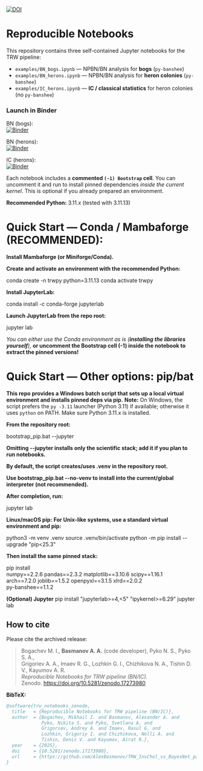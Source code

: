 
[![DOI](https://zenodo.org/badge/DOI/10.5281/zenodo.17273980.svg)](https://doi.org/10.5281/zenodo.17273980)

# Reproducible Notebooks

This repository contains three self-contained Jupyter notebooks for the TRW pipeline:

- `examples/BN_bogs.ipynb` — NPBN/BN analysis for **bogs** (`py-banshee`)
- `examples/BN_herons.ipynb` — NPBN/BN analysis for **heron colonies** (`py-banshee`)
- `examples/IC_herons.ipynb` — **IC / classical statistics** for heron colonies (no `py-banshee`)

### Launch in Binder

BN (bogs):  
[![Binder](https://mybinder.org/badge_logo.svg)](https://mybinder.org/v2/gh/AlexBasmanov/TRW_InvChol_vs_BayesNet_paper/HEAD?labpath=examples%2FBN_bogs.ipynb)

BN (herons):  
[![Binder](https://mybinder.org/badge_logo.svg)](https://mybinder.org/v2/gh/AlexBasmanov/TRW_InvChol_vs_BayesNet_paper/HEAD?labpath=examples%2FBN_herons.ipynb)

IC (herons):  
[![Binder](https://mybinder.org/badge_logo.svg)](https://mybinder.org/v2/gh/AlexBasmanov/TRW_InvChol_vs_BayesNet_paper/HEAD?labpath=examples%2FIC_herons.ipynb)


Each notebook includes a **commented `(-1) Bootstrap` cell**. You can uncomment it and run to install
pinned dependencies *inside the current kernel*. This is optional if you already prepared an environment.

**Recommended Python:** 3.11.x (tested with 3.11.13)

# Quick Start — Conda / Mambaforge (RECOMMENDED):
**Install Mambaforge (or Miniforge/Conda).**

**Create and activate an environment with the recommended Python:**

conda create -n trwpy python=3.11.13
conda activate trwpy

**Install JupyterLab:**

conda install -c conda-forge jupyterlab

**Launch JupyterLab from the repo root:**

jupyter lab

*You can either use the Conda environment as is *(**installing the libraries yourself***),* 
**or uncomment the Bootstrap cell (-1) inside the notebook to extract the pinned versions!**

# Quick Start — Other options: pip/bat
**This repo provides a Windows batch script that sets up a local virtual environment and installs pinned deps via pip.**
**Note:** On Windows, the script prefers the `py -3.11` launcher (Python 3.11) if available; otherwise it uses `python` on PATH. Make sure Python 3.11.x is installed.

**From the repository root:**

bootstrap_pip.bat --jupyter

**Omitting --jupyter installs only the scientific stack; add it if you plan to run notebooks.**

**By default, the script creates/uses .venv in the repository root.**

**Use bootstrap_pip.bat --no-venv to install into the current/global interpreter (not recommended).**

**After completion, run:**

jupyter lab

**Linux/macOS pip:**
**For Unix-like systems, use a standard virtual environment and pip:**

python3 -m venv .venv
source .venv/bin/activate
python -m pip install --upgrade "pip<25.3"

**Then install the same pinned stack:**

pip install \
  numpy==2.2.6 pandas==2.3.2 matplotlib==3.10.6 scipy==1.16.1 \
  arch==7.2.0 joblib==1.5.2 openpyxl==3.1.5 xlrd==2.0.2 \
  py-banshee==1.1.2
  
**(Optional) Jupyter**
pip install "jupyterlab>=4,<5" "ipykernel>=6.29"
jupyter lab

## How to cite

Please cite the archived release:

> Bogachev M. I., **Basmanov A. A.** (code developer), Pyko N. S., Pyko S. A.,  
> Grigoriev A. A., Imaev R. G., Lozhkin G. I., Chizhikova N. A., Tishin D. V., Kayumov A. R.  
> *Reproducible Notebooks for TRW pipeline (BN/IC).*  
> Zenodo. https://doi.org/10.5281/zenodo.17273980

**BibTeX:**
```bibtex
@software{trw_notebooks_zenodo,
  title   = {Reproducible Notebooks for TRW pipeline (BN/IC)},
  author  = {Bogachev, Mikhail I. and Basmanov, Alexander A. and
             Pyko, Nikita S. and Pyko, Svetlana A. and
             Grigoriev, Andrey A. and Imaev, Rasul G. and
             Lozhkin, Grigoriy I. and Chizhikova, Nelli A. and
             Tishin, Denis V. and Kayumov, Airat R.},
  year    = {2025},
  doi     = {10.5281/zenodo.17273980},
  url     = {https://github.com/AlexBasmanov/TRW_InvChol_vs_BayesNet_paper}
}

